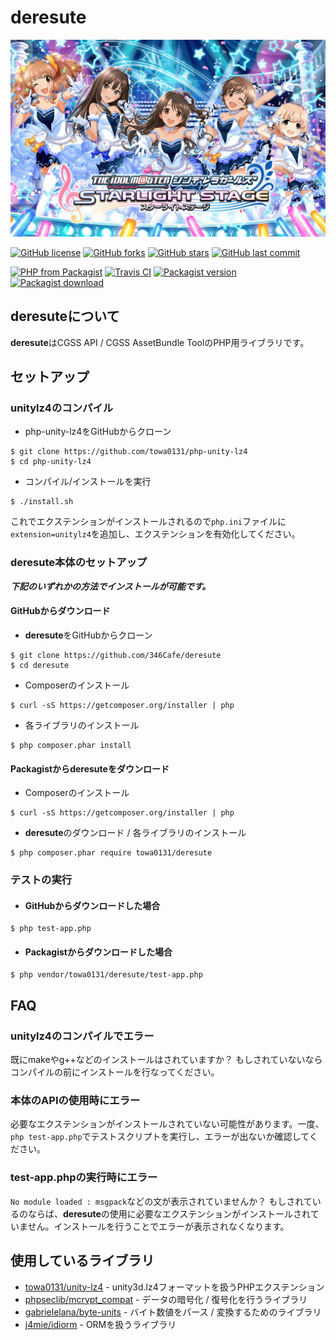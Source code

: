 # deresute
![banner](https://github.com/346Cafe/deresute/raw/master/docs/deresute.png)

[![GitHub license](https://img.shields.io/github/license/346Cafe/deresute.svg?style=for-the-badge)](https://github.com/346Cafe/deresute/blob/master/LICENSE)
[![GitHub forks](https://img.shields.io/github/forks/346Cafe/deresute.svg?style=for-the-badge)](https://github.com/346Cafe/deresute/network)
[![GitHub stars](https://img.shields.io/github/stars/346Cafe/deresute.svg?style=for-the-badge)](https://github.com/346Cafe/deresute/stargazers)
[![GitHub last commit](https://img.shields.io/github/last-commit/346Cafe/deresute.svg?style=for-the-badge)](https://github.com/346Cafe/deresute/commits/master)

[![PHP from Packagist](https://img.shields.io/packagist/php-v/towa0131/deresute.svg?style=for-the-badge)](https://github.com/346Cafe/deresute/)
[![Travis CI](https://img.shields.io/travis/346Cafe/deresute.svg?style=for-the-badge)](about:blank/)
[![Packagist version](https://img.shields.io/packagist/v/towa0131/deresute.svg?style=for-the-badge)](https://packagist.org/packages/towa0131/deresute)
[![Packagist download](https://img.shields.io/packagist/dt/towa0131/deresute.svg?style=for-the-badge)](https://packagist.org/packages/towa0131/deresute)

## deresuteについて
**deresute**はCGSS API / CGSS AssetBundle ToolのPHP用ライブラリです。

## セットアップ
### unitylz4のコンパイル
- php-unity-lz4をGitHubからクローン
```
$ git clone https://github.com/towa0131/php-unity-lz4
$ cd php-unity-lz4
```

- コンパイル/インストールを実行
```
$ ./install.sh
```

これでエクステンションがインストールされるので`php.ini`ファイルに`extension=unitylz4`を追加し、エクステンションを有効化してください。

### deresute本体のセットアップ
***下記のいずれかの方法でインストールが可能です。***

#### GitHubからダウンロード
- **deresute**をGitHubからクローン
```
$ git clone https://github.com/346Cafe/deresute
$ cd deresute
```

- Composerのインストール
```
$ curl -sS https://getcomposer.org/installer | php
```

- 各ライブラリのインストール
```
$ php composer.phar install
```

#### Packagistから**deresute**をダウンロード
- Composerのインストール
```
$ curl -sS https://getcomposer.org/installer | php
```

- **deresute**のダウンロード / 各ライブラリのインストール
```
$ php composer.phar require towa0131/deresute
```

### テストの実行
- #### GitHubからダウンロードした場合
```
$ php test-app.php
```
- #### Packagistからダウンロードした場合
```
$ php vendor/towa0131/deresute/test-app.php
```

## FAQ
### unitylz4のコンパイルでエラー
既にmakeやg++などのインストールはされていますか？
もしされていないならコンパイルの前にインストールを行なってください。

### 本体のAPIの使用時にエラー
必要なエクステンションがインストールされていない可能性があります。一度、`php test-app.php`でテストスクリプトを実行し、エラーが出ないか確認してください。

### test-app.phpの実行時にエラー
`No module loaded : msgpack`などの文が表示されていませんか？
もしされているのならば、**deresute**の使用に必要なエクステンションがインストールされていません。インストールを行うことでエラーが表示されなくなります。

## 使用しているライブラリ
- [towa0131/unity-lz4](https://github.com/towa0131/php-unity-lz4) - unity3d.lz4フォーマットを扱うPHPエクステンション
- [phpseclib/mcrypt_compat](https://github.com/phpseclib/mcrypt_compat) - データの暗号化 / 復号化を行うライブラリ
- [gabrielelana/byte-units](https://github.com/gabrielelana/byte-units) - バイト数値をパース / 変換するためのライブラリ
- [j4mie/idiorm](https://github.com/j4mie/idiorm) - ORMを扱うライブラリ